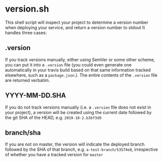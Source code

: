 # version.sh
This shell script will inspect your project to determine a version number when deploying your service, and return a version number to stdout It handles three cases:

## .version
If you track versions manually, either using SemVer or some other scheme, you can put it into a `.version` file (you could even generate one automatically in your travis build based on that same information tracked elsewhere, such as a `package.json`.). The entire contents of the `.version` file are returned verbatim.

## YYYY-MM-DD.SHA
If you do not track versions manually (i.e. a `.version` file does not exist in your project), a version will be created using the current date followed by the git SHA of the HEAD, e.g. `2019-10-2.b3bf3d9`

## branch/sha
If you are not on master, the version will indicate the deployed branch followed by the SHA of that branch, e.g. `a-test-branch/53574e8`, irrespective of whether you have a tracked version for `master`
